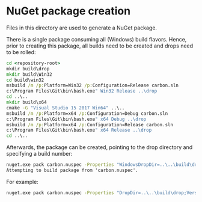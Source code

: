 # NuGet package creation

Files in this directory are used to generate a NuGet package.

There is a single package consuming all (Windows) build flavors.
Hence, prior to creating this package, all builds need to be created and drops need to be rolled:

```cmd
cd <repository-root>
mkdir build\drop
mkdir build\Win32
cd build\win32
msbuild /m /p:Platform=Win32 /p:Configuration=Release carbon.sln
c:\Program Files\Git\bin\bash.exe" Win32 Release ..\drop
cd ..\..
mkdir build\x64
cmake -G "Visual Studio 15 2017 Win64" ..\..
msbuild /m /p:Platform=x64 /p:Configuration=Debug carbon.sln
c:\Program Files\Git\bin\bash.exe" x64 Debug ..\drop
msbuild /m /p:Platform=x64 /p:Configuration=Release carbon.sln
c:\Program Files\Git\bin\bash.exe" x64 Release ..\drop
cd ..\..
```

Afterwards, the package can be created, pointing to the drop directory and specifying a build number:

```cmd
nuget.exe pack carbon.nuspec -Properties "WindowsDropDir=..\..\build\drop;WindowsUwpDropDir=..\..\build\drop\uwp;LinuxDropDir=..\..\build\drop;OSXDropDir=..\..\build\drop\macOS;AndroidDropDir=..\..\build\drop;iOSDropDir=..\..\build\drop\iOS;RedistDir=..\..\;Version=1.1.1"
Attempting to build package from 'carbon.nuspec'.
```

For example:

```cmd
nuget.exe pack carbon.nuspec -Properties "DropDir=..\..\build\drop;Version=0.1.2"
```
